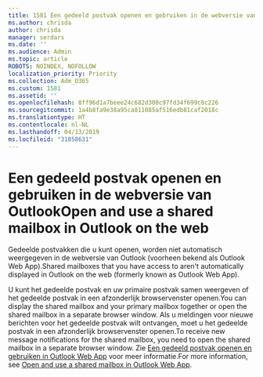 ```yaml
---
title: 1581 Een gedeeld postvak openen en gebruiken in de webversie van Outlook
ms.author: chrisda
author: chrisda
manager: serdars
ms.date: ''
ms.audience: Admin
ms.topic: article
ROBOTS: NOINDEX, NOFOLLOW
localization_priority: Priority
ms.collection: Adm_O365
ms.custom: 1581
ms.assetid: ''
ms.openlocfilehash: 8ff96d1a7beee24c682d300c97fd34f699c8c226
ms.sourcegitcommit: 1a4b8fa9e38a95ca811085af516edb81caf2018c
ms.translationtype: HT
ms.contentlocale: nl-NL
ms.lasthandoff: 04/13/2019
ms.locfileid: "31858631"
---
```

# <a name="open-and-use-a-shared-mailbox-in-outlook-on-the-web"></a><span data-ttu-id="ce7ae-102">Een gedeeld postvak openen en gebruiken in de webversie van Outlook</span><span class="sxs-lookup"><span data-stu-id="ce7ae-102">Open and use a shared mailbox in Outlook on the web</span></span>

<span data-ttu-id="ce7ae-103">Gedeelde postvakken die u kunt openen, worden niet automatisch weergegeven in de webversie van Outlook (voorheen bekend als Outlook Web App).</span><span class="sxs-lookup"><span data-stu-id="ce7ae-103">Shared mailboxes that you have access to aren't automatically displayed in Outlook on the web (formerly known as Outlook Web App).</span></span>

<span data-ttu-id="ce7ae-104">U kunt het gedeelde postvak en uw primaire postvak samen weergeven of het gedeelde postvak in een afzonderlijk browservenster openen.</span><span class="sxs-lookup"><span data-stu-id="ce7ae-104">You can display the shared mailbox and your primary mailbox together or open the shared mailbox in a separate browser window.</span></span> <span data-ttu-id="ce7ae-105">Als u meldingen voor nieuwe berichten voor het gedeelde postvak wilt ontvangen, moet u het gedeelde postvak in een afzonderlijk browservenster openen.</span><span class="sxs-lookup"><span data-stu-id="ce7ae-105">To receive new message notifications for the shared mailbox, you need to open the shared mailbox in a separate browser window.</span></span> <span data-ttu-id="ce7ae-106">Zie [Een gedeeld postvak openen en gebruiken in Outlook Web App](https://support.office.com/article/BC127866-42BE-4DE7-92AE-1EF2F787FD5C) voor meer informatie.</span><span class="sxs-lookup"><span data-stu-id="ce7ae-106">For more information, see [Open and use a shared mailbox in Outlook Web App](https://support.office.com/article/BC127866-42BE-4DE7-92AE-1EF2F787FD5C).</span></span>
